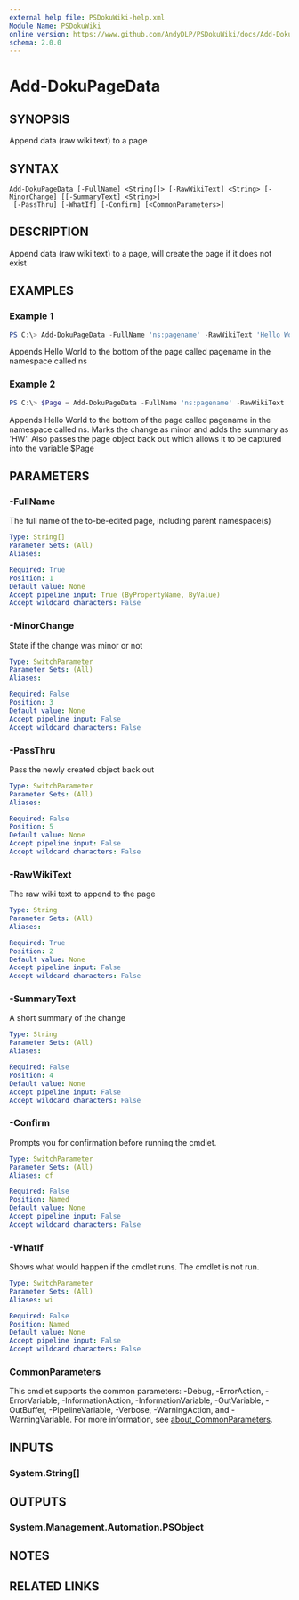 ```yaml
---
external help file: PSDokuWiki-help.xml
Module Name: PSDokuWiki
online version: https://www.github.com/AndyDLP/PSDokuWiki/docs/Add-DokuPageData.md
schema: 2.0.0
---
```


# Add-DokuPageData

## SYNOPSIS
Append data (raw wiki text) to a page

## SYNTAX

```
Add-DokuPageData [-FullName] <String[]> [-RawWikiText] <String> [-MinorChange] [[-SummaryText] <String>]
 [-PassThru] [-WhatIf] [-Confirm] [<CommonParameters>]
```

## DESCRIPTION
Append data (raw wiki text) to a page, will create the page if it does not exist

## EXAMPLES

### Example 1
```powershell
PS C:\> Add-DokuPageData -FullName 'ns:pagename' -RawWikiText 'Hello World'
```

Appends Hello World to the bottom of the page called pagename in the namespace called ns

### Example 2
```powershell
PS C:\> $Page = Add-DokuPageData -FullName 'ns:pagename' -RawWikiText 'Hello People' -MinorCHange -SummaryText 'HW' -PassThru
```

Appends Hello World to the bottom of the page called pagename in the namespace called ns. Marks the change as minor and adds the summary as 'HW'.
Also passes the page object back out which allows it to be captured into the variable $Page

## PARAMETERS

### -FullName
The full name of the to-be-edited page, including parent namespace(s)

```yaml
Type: String[]
Parameter Sets: (All)
Aliases:

Required: True
Position: 1
Default value: None
Accept pipeline input: True (ByPropertyName, ByValue)
Accept wildcard characters: False
```

### -MinorChange
State if the change was minor or not

```yaml
Type: SwitchParameter
Parameter Sets: (All)
Aliases:

Required: False
Position: 3
Default value: None
Accept pipeline input: False
Accept wildcard characters: False
```

### -PassThru
Pass the newly created object back out

```yaml
Type: SwitchParameter
Parameter Sets: (All)
Aliases:

Required: False
Position: 5
Default value: None
Accept pipeline input: False
Accept wildcard characters: False
```

### -RawWikiText
The raw wiki text to append to the page

```yaml
Type: String
Parameter Sets: (All)
Aliases:

Required: True
Position: 2
Default value: None
Accept pipeline input: False
Accept wildcard characters: False
```

### -SummaryText
A short summary of the change

```yaml
Type: String
Parameter Sets: (All)
Aliases:

Required: False
Position: 4
Default value: None
Accept pipeline input: False
Accept wildcard characters: False
```

### -Confirm
Prompts you for confirmation before running the cmdlet.

```yaml
Type: SwitchParameter
Parameter Sets: (All)
Aliases: cf

Required: False
Position: Named
Default value: None
Accept pipeline input: False
Accept wildcard characters: False
```

### -WhatIf
Shows what would happen if the cmdlet runs.
The cmdlet is not run.

```yaml
Type: SwitchParameter
Parameter Sets: (All)
Aliases: wi

Required: False
Position: Named
Default value: None
Accept pipeline input: False
Accept wildcard characters: False
```

### CommonParameters
This cmdlet supports the common parameters: -Debug, -ErrorAction, -ErrorVariable, -InformationAction, -InformationVariable, -OutVariable, -OutBuffer, -PipelineVariable, -Verbose, -WarningAction, and -WarningVariable. For more information, see [about_CommonParameters](http://go.microsoft.com/fwlink/?LinkID=113216).

## INPUTS

### System.String[]

## OUTPUTS

### System.Management.Automation.PSObject

## NOTES

## RELATED LINKS
